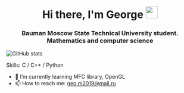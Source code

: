 <h1 align="center">Hi there, I'm George 
<img src="https://github.com/blackcater/blackcater/raw/main/images/Hi.gif" height="32"/></h1>
<h3 align="center">Bauman Moscow State Technical University student. Mathematics and computer science</h3>

![GitHub stats](https://github-readme-stats.vercel.app/api?username=gbaka&show_icons=true&count_private=true)  

Skills: C / C++ / Python
- 🌱 I’m currently learning MFC library, OpenGL 
- 📫 How to reach me: geo.m2019@mail.ru 
